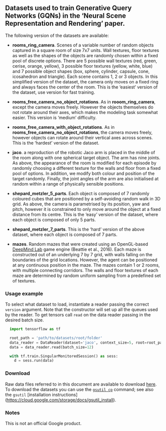 ## Datasets used to train Generative Query Networks (GQNs) in the ‘Neural Scene Representation and Rendering’ paper.


The following version of the datasets are available:

*   __rooms_ring_camera__. Scenes of a variable number of random objects
    captured in a square room of size 7x7 units. Wall textures, floor textures
    as well as the shapes of the objects are randomly chosen within a fixed pool
    of discrete options. There are 5 possible wall textures (red, green, cerise,
    orange, yellow), 3 possible floor textures (yellow, white, blue) and 7
    possible object shapes (box, sphere, cylinder, capsule, cone, icosahedron
    and triangle). Each scene contains 1, 2 or 3 objects. In this simplified
    version of the dataset, the camera only moves on a fixed ring and always
    faces the center of the room. This is the ‘easiest’ version of the dataset,
    use version for fast training.

*   __rooms_free_camera_no_object_rotations__. As in __rooom_ring_camera__,
    except the camera moves freely. However the objects themselves do not rotate
    around their axes, which makes the modeling task somewhat easier. This
    version is ‘medium’ difficulty.

*   __rooms_free_camera_with_object_rotations__. As in
    __rooms_free_camera_no_object_rotations__, the camera moves freely, however
    objects can rotate around their vertical axes across scenes. This is the
    ‘hardest’ version of the dataset.

*   __jaco__. a reproduction of the robotic Jaco arm is placed in the middle of
    the room along with one spherical target object. The arm has nine joints. As
    above, the appearance of the room is modified for each episode by randomly
    choosing a different texture for the walls and floor from a fixed pool of
    options. In addition, we modify both colour and position of the target
    randomly. Finally, the joint angles of the arm are also initialised at
    random within a range of physically sensible positions.

*   __shepard_metzler_5_parts__. Each object is composed of 7 randomly coloured
    cubes that are positioned by a self-avoiding random walk in 3D grid. As
    above, the camera is parametrised by its position, yaw and pitch, however it
    is constrained to only move around the object at a fixed distance from its
    centre. This is the ‘easy’ version of the dataset, where each object is
    composed of only 5 parts.

*   __shepard_metzler_7_parts__. This is the ‘hard’ version of the above
    dataset, where each object is composed of 7 parts.

*   __mazes__. Random mazes that were created using an OpenGL-based [DeepMind
    Lab](https://github.com/deepmind/lab) game engine (Beattie et al., 2016).
    Each maze is constructed out of an underlying 7 by 7 grid, with walls
    falling on the boundaries of the grid locations. However, the agent can be
    positioned at any continuous position in the maze. The mazes contain 1 or 2
    rooms, with multiple connecting corridors. The walls and floor textures of
    each maze are determined by random uniform sampling from a predefined set of
    textures.

### Usage example

To select what dataset to load, instantiate a reader passing the correct
`version` argument. Note that the constructor will set up all the queues used by
the reader. To get tensors call `read` on the data reader passing in the desired
batch size.

```python
  import tensorflow as tf

  root_path = 'path/to/datasets/root/folder'
  data_reader = DataReader(dataset='jaco', context_size=5, root=root_path)
  data = data_reader.read(batch_size=12)

  with tf.train.SingularMonitoredSession() as sess:
    d = sess.run(data)
```

### Download

Raw data files referred to in this document are available to download
[here](https://console.cloud.google.com/storage/gqn-dataset). To download the
datasets you can use
the [`gsutil cp`](https://cloud.google.com/storage/docs/gsutil/commands/cp)
command; see also the `gsutil` [installation instructions]
(https://cloud.google.com/storage/docs/gsutil_install).


### Notes

This is not an official Google product.
